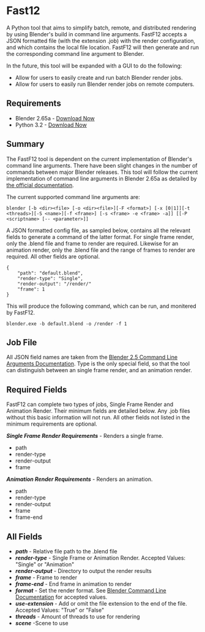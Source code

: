 Fast12
=============
A Python tool that aims to simplify batch, remote, and distributed rendering by using Blender's build in command line arguments. FastF12 accepts a JSON formatted file (with the extension .job) with the render configuration, and which contains the local file location. FastF12 will then generate and run the corresponding command line argument to Blender. 

In the future, this tool will be expanded with a GUI to do the following:
* Allow for users to easily create and run batch Blender render jobs.
* Allow for users to easily run Blender render jobs on remote computers.

Requirements
-------
* Blender 2.65a - [Download Now](http://www.blender.org/download/get-blender/)
* Python 3.2 - [Download Now](http://www.python.org/download/releases/3.2/)

Summary
-------
The FastF12 tool is dependent on the current implementation of Blender's command line arguments. There have been slight changes in the number of commands between major Blender releases. This tool will follow the current implementation of command line arguments in Blender 2.65a as detailed by [the official documentation](http://wiki.blender.org/index.php/Doc:2.6/Manual/Render/Command_Line).

The current supported command line arguments are:

	blender [-b <dir><file> [-o <dir><file>][-F <format>] [-x [0|1]][-t <threads>][-S <name>][-f <frame>] [-s <frame> -e <frame> -a]] [[-P <scriptname> [-- <parameter>]]

A JSON formatted config file, as sampled below, contains all the relevant fields to generate a command of the latter format. For single frame render, only the .blend file and frame to render are required. Likewise for an animation render, only the .blend file and the range of frames to render are required. All other fields are optional.

	{
		"path": "default.blend",
		"render-type": "Single",
		"render-output": "/render/"
		"frame": 1
	}

This will produce the following command, which can be run, and monitered by FastF12. 

	blender.exe -b default.blend -o /render -f 1

Job File
-------
All JSON field names are taken from the [Blender 2.5 Command Line Arguments Documentation](http://wiki.blender.org/index.php/Dev:2.5/Doc/Command_Line_Arguments). Type is the only special field, so that the tool can distinguish between an single frame render, and an animation render. 

## Required Fields

FastF12 can complete two types of jobs, Single Frame Render and Animation Render. Their minimum fields are detailed below. Any .job files without this basic information will not run. All other fields not listed in the minimum requirements are optional. 

***Single Frame Render Requirements*** - Renders a single frame. 
* path
* render-type
* render-output
* frame

***Animation Render Requirements*** - Renders an animation. 
* path
* render-type
* render-output
* frame
* frame-end

## All Fields

* ***path*** - Relative file path to the .blend file
* ***render-type*** - Single Frame or Animation Render. Accepted Values: "Single" or "Animation"
* ***render-output*** - Directory to output the render results
* ***frame*** - Frame to render
* ***frame-end*** - End frame in animation to render
* ***format*** - Set the render format. See [Blender Command Line Documentation](http://wiki.blender.org/index.php/Doc:2.6/Manual/Render/Command_Line) for accepted values.
* ***use-extension*** - Add or omit the file extension to the end of the file. Accepted Values: "True" or "False"
* ***threads*** - Amount of threads to use for rendering
* ***scene*** -Scene to use